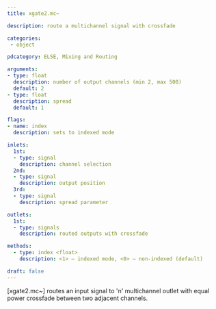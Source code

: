 ```yaml
---
title: xgate2.mc~

description: route a multichannel signal with crossfade

categories:
 - object

pdcategory: ELSE, Mixing and Routing

arguments:
- type: float
  description: number of output channels (min 2, max 500)
  default: 2
- type: float
  description: spread
  default: 1

flags:
- name: index
  description: sets to indexed mode

inlets:
  1st:
  - type: signal
    description: channel selection
  2nd:
  - type: signal
    description: output position
  3rd:
  - type: signal
    description: spread parameter

outlets:
  1st:
  - type: signals
    description: routed outputs with crossfade

methods:
  - type: index <float>
    description: <1> — indexed mode, <0> — non-indexed (default)

draft: false
---
```


[xgate2.mc~] routes an input signal to 'n' multichannel outlet with equal power crossfade between two adjacent channels.
